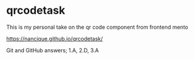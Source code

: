 # qrcodetask
This is my personal take on the qr code component from frontend mento

 https://nancique.github.io/qrcodetask/

Git and GitHub answers;
1.A,  2.D,  3.A
